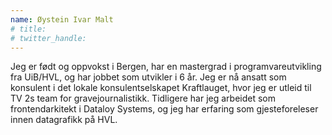 ```yaml
---
name: Øystein Ivar Malt
# title: 
# twitter_handle: 
---
```

Jeg er født og oppvokst i Bergen, har en mastergrad i programvareutvikling fra UiB/HVL, og har jobbet som utvikler i 6 år. Jeg er nå ansatt som konsulent i det lokale konsulentselskapet Kraftlauget, hvor jeg er utleid til TV 2s team for gravejournalistikk. Tidligere har jeg arbeidet som frontendarkitekt i Dataloy Systems, og jeg har erfaring som gjesteforeleser innen datagrafikk på HVL.
